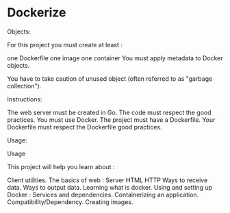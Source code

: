 # Dockerize

Objects:

For this project you must create at least :

one Dockerfile
one image
one container
You must apply metadata to Docker objects.

You have to take caution of unused object (often referred to as "garbage collection").

Instructions:

The web server must be created in Go.
The code must respect the good practices.
You must use Docker.
The project must have a Dockerfile.
Your Dockerfile must respect the Dockerfile good practices.

Usage:

Usage

This project will help you learn about :

Client utilities.
The basics of web :
Server
HTML
HTTP
Ways to receive data.
Ways to output data.
Learning what is docker.
Using and setting up Docker :
Services and dependencies.
Containerizing an application.
Compatibility/Dependency.
Creating images.
